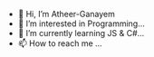 - 👋 Hi, I’m Atheer-Ganayem
- 👀 I’m interested in Programming...
- 🌱 I’m currently learning JS & C#...
- 📫 How to reach me ...

<!---
Atheer-Ganayem/Atheer-Ganayem is a ✨ special ✨ repository because its `README.md` (this file) appears on your GitHub profile.
You can click the Preview link to take a look at your changes.
--->
